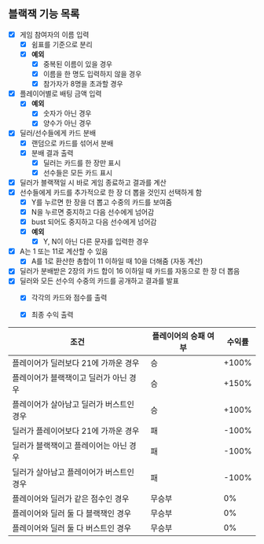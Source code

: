 ## 블랙잭 기능 목록 

- [x] 게임 참여자의 이름 입력  
    - [x] 쉼표를 기준으로 분리
    - [x] **예외** 
        - [x] 중복된 이름이 있을 경우
        - [x] 이름을 한 명도 입력하지 않을 경우  
        - [x] 참가자가 8명을 초과할 경우
- [x] 플레이어별로 배팅 금액 입력
    - [x] **예외**
        - [x] 숫자가 아닌 경우
        - [x] 양수가 아닌 경우
- [x] 딜러/선수들에게 카드 분배  
    - [x] 랜덤으로 카드를 섞어서 분배  
    - [x] 분배 결과 출력  
        - [x] 딜러는 카드를 한 장만 표시
        - [x] 선수들은 모든 카드 표시  
- [x] 딜러가 블랙잭일 시 바로 게임 종료하고 결과를 계산
- [x] 선수들에게 카드를 추가적으로 한 장 더 뽑을 것인지 선택하게 함 
    - [x] Y를 누르면 한 장을 더 뽑고 수중의 카드를 보여줌  
    - [x] N을 누르면 중지하고 다음 선수에게 넘어감
    - [x] bust 되어도 중지하고 다음 선수에게 넘어감
    - [x] **예외**
        - [x] Y, N이 아닌 다른 문자를 입력한 경우
- [x] A는 1 또는 11로 계산할 수 있음
    - [x] A를 1로 환산한 총합이 11 이하일 때 10을 더해줌 (자동 계산)
- [x] 딜러가 분배받은 2장의 카드 합이 16 이하일 때 카드를 자동으로 한 장 더 뽑음
- [x] 딜러와 모든 선수의 수중의 카드를 공개하고 결과를 발표
    - [x] 각각의 카드와 점수를 출력
    - [X] 최종 수익 출력
    

| 조건                                     | 플레이어의 승패 여부| 수익률 |
| ---------------------------------------- | --------------|------ |
| 플레이어가 딜러보다 21에 가까운 경우     | 승  |+100%                 |
| 플레이어가 블랙잭이고 딜러가 아닌 경우   | 승  |+150%                 |
| 플레이어가 살아남고 딜러가 버스트인 경우 | 승  |+100%                 |
| 딜러가 플레이어보다 21에 가까운 경우     | 패  |-100%                 |
| 딜러가 블랙잭이고 플레이어는 아닌 경우   | 패  |-100%                 |
| 딜러가 살아남고 플레이어가 버스트인 경우 | 패  |-100%                 |
| 플레이어와 딜러가 같은 점수인 경우       | 무승부  |0%             |
| 플레이어와 딜러 둘 다 블랙잭인 경우      | 무승부  |0%             |
| 플레이어와 딜러 둘 다 버스트인 경우      | 무승부  |0%             |